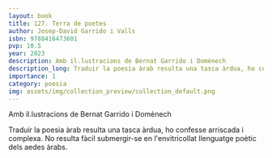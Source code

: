 ```yaml
---
layout: book
title: 127. Terra de poetes
author: Josep-David Garrido i Valls
isbn: 9788416473601
pvp: 10.5
year: 2023
description: Amb il.lustracions de Bernat Garrido i Domènech
description_long: Traduir la poesia àrab resulta una tasca àrdua, ho confesse arriscada i complexa. No resulta fàcil submergir-se en l'envitricollat llenguatge poètic dels aedes àrabs.
importance: 1
category: poesia
img: assets/img/collection_preview/collection_default.png
---
```


Amb il.lustracions de Bernat Garrido i Domènech

Traduir la poesia àrab resulta una tasca àrdua, ho confesse arriscada i complexa. No resulta fàcil submergir-se en l'envitricollat llenguatge poètic dels aedes àrabs.

